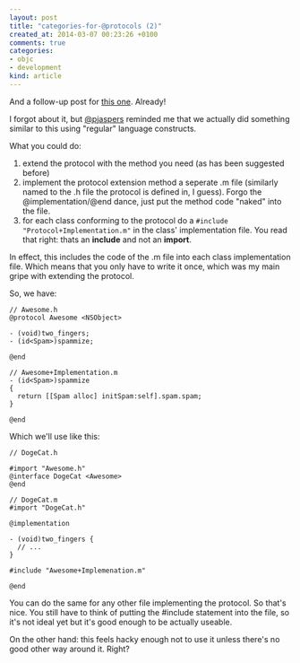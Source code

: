 ```yaml
---
layout: post
title: "categories-for-@protocols (2)"
created_at: 2014-03-07 00:23:26 +0100
comments: true
categories:
- objc
- development
kind: article
---
```


And a follow-up post for [this one](../../06/categories-for-at-protocols). Already!

I forgot about it, but [@pjaspers](http://twitter.com/pjaspers) reminded me that
we actually did something similar to this using "regular" language constructs.

What you could do:

1. extend the protocol with the method you need (as has been suggested before)
2. implement the protocol extension method a seperate .m file (similarly named to
  the .h file the protocol is defined in, I guess). Forgo the @implementation/@end
  dance, just put the method code "naked" into the file.
3. for each class conforming to the protocol do a `#include "Protocol+Implementation.m"` in
the class' implementation file. You read that right: thats an **include** and not an **import**.

<!-- more -->

In effect, this includes the code of the .m file into each class implementation file.
Which means that you only have to write it once, which was my main gripe with extending the protocol.

So, we have:

```objc
// Awesome.h
@protocol Awesome <NSObject>

- (void)two_fingers;
- (id<Spam>)spammize;

@end

// Awesome+Implementation.m
- (id<Spam>)spammize
{
  return [[Spam alloc] initSpam:self].spam.spam;
}

@end
```

Which we'll use like this:

```objc
// DogeCat.h

#import "Awesome.h"
@interface DogeCat <Awesome>
@end

// DogeCat.m
#import "DogeCat.h"

@implementation

- (void)two_fingers {
  // ...
}

#include "Awesome+Implemenation.m"

@end
```

You can do the same for any other file implementing the protocol. So that's nice.
You still have to think of putting the #include statement into the file, so it's
not ideal yet but it's good enough to be actually useable.

On the other hand: this feels hacky enough not to use it unless there's no good other
way around it. Right?

